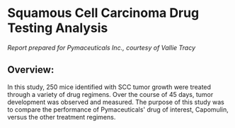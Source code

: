 Squamous Cell Carcinoma Drug Testing Analysis
=============================================

*Report prepared for Pymaceuticals Inc., courtesy of Vallie Tracy*

**Overview:**
-------------
 In this study, 250 mice identified with SCC tumor growth were treated through a variety of drug regimens. Over the course of 45 days, tumor development was observed and measured. The purpose of this study was to compare the performance of Pymaceuticals' drug of interest, Capomulin, versus the other treatment regimens. 







